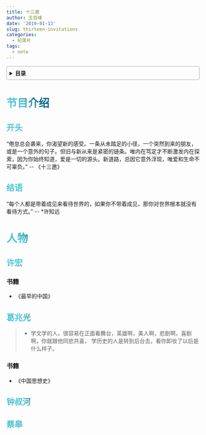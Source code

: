 ```yaml
---
title: 十三邀
author: 王哲峰
date: '2019-01-13'
slug: thirteen-invitations
categories:
  - 纪录片
tags:
  - note
---
```


<style>
h1 {
  background-color: #2B90B6;
  background-image: linear-gradient(45deg, #4EC5D4 10%, #146b8c 20%);
  background-size: 100%;
  -webkit-background-clip: text;
  -moz-background-clip: text;
  -webkit-text-fill-color: transparent;
  -moz-text-fill-color: transparent;
}
h2 {
  background-color: #2B90B6;
  background-image: linear-gradient(45deg, #4EC5D4 10%, #146b8c 20%);
  background-size: 100%;
  -webkit-background-clip: text;
  -moz-background-clip: text;
  -webkit-text-fill-color: transparent;
  -moz-text-fill-color: transparent;
}

details {
    border: 1px solid #aaa;
    border-radius: 4px;
    padding: .5em .5em 0;
}

summary {
    font-weight: bold;
    margin: -.5em -.5em 0;
    padding: .5em;
}

details[open] {
    padding: .5em;
}

details[open] summary {
    border-bottom: 1px solid #aaa;
    margin-bottom: .5em;
}
img {
    pointer-events: none;
}
</style>

<details><summary>目录</summary><p>

- [节目介绍](#节目介绍)
  - [开头](#开头)
  - [结语](#结语)
- [人物](#人物)
  - [许宏](#许宏)
    - [书籍](#书籍)
  - [葛兆光](#葛兆光)
    - [书籍](#书籍-1)
  - [钟叔河](#钟叔河)
  - [蔡皋](#蔡皋)
</p></details><p></p>

# 节目介绍

## 开头

“倦怠总会袭来，你渴望新的感受。一条从未踏足的小径，一个突然到来的朋友，或是一个意外的句子。但旧与新从来是紧密的链条。唯内在笃定才不断激发内在探索，因为你始终知道，爱是一切的源头。新道路，总因它意外浮现，唯爱和生命不可辜负。” -- 《十三邀》

## 结语

“每个人都是带着成见来看待世界的，如果你不带着成见，那你对世界根本就没有看待方式。” -- *许知远

# 人物




## 许宏

### 书籍

* 《最早的中国》


## 葛兆光

> - 学文学的人，很容易在正面看舞台，英雄啊，美人啊，悲剧啊，喜剧啊，你就跟他同悲共喜，
    学历史的人是转到后台去，看你卸妆了以后是什么样子。

### 书籍

* 《中国思想史》

## 钟叔河



## 蔡皋


